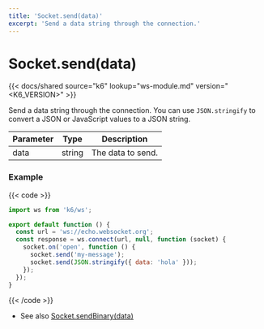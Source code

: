 ```yaml
---
title: 'Socket.send(data)'
excerpt: 'Send a data string through the connection.'
---
```


# Socket.send(data)

{{< docs/shared source="k6" lookup="ws-module.md" version="<K6_VERSION>" >}}

Send a data string through the connection.
You can use `JSON.stringify` to convert a JSON or JavaScript values to a JSON string.

| Parameter | Type   | Description       |
| --------- | ------ | ----------------- |
| data      | string | The data to send. |

### Example

{{< code >}}

```javascript
import ws from 'k6/ws';

export default function () {
  const url = 'ws://echo.websocket.org';
  const response = ws.connect(url, null, function (socket) {
    socket.on('open', function () {
      socket.send('my-message');
      socket.send(JSON.stringify({ data: 'hola' }));
    });
  });
}
```

{{< /code >}}

- See also [Socket.sendBinary(data)](/javascript-api/k6-ws/socket/socket-sendbinary)
